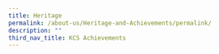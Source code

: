 ```yaml
---
title: Heritage
permalink: /about-us/Heritage-and-Achievements/permalink/
description: ""
third_nav_title: KCS Achievements
---
```


